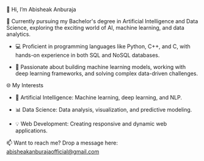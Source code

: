 👋 Hi, I’m Abisheak Anburaja

🌟 Currently pursuing my Bachelor's degree in Artificial Intelligence and Data Science, exploring the exciting world of AI, machine learning, and data analytics.

- 💻 Proficient in programming languages like Python, C++, and C, with hands-on experience in both SQL and NoSQL databases.

- 🤖 Passionate about building machine learning models, working with deep learning frameworks, and solving complex data-driven challenges.

🌐 My Interests

- 🧠 Artificial Intelligence: Machine learning, deep learning, and NLP.

- 📊 Data Science: Data analysis, visualization, and predictive modeling.

- 💡 Web Development: Creating responsive and dynamic web applications.

📫 Want to reach me? Drop a message here: abisheakanburajaofficial@gmail.com
<!---
sheak9363/sheak9363 is a ✨ special ✨ repository because its `README.md` (this file) appears on your GitHub profile.
You can click the Preview link to take a look at your changes.
--->
